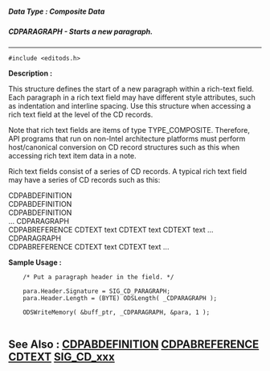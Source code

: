 ##### Data Type : Composite Data
##### CDPARAGRAPH - Starts a new paragraph.
---
```
#include <editods.h>
```
**Description :**

This structure defines the start of a new paragraph within a rich-text field.  
Each paragraph in a rich text field may have different style attributes, such 
as indentation and interline spacing. Use this structure when accessing a rich 
text field at the level of the CD records.

Note that rich text fields are items of type TYPE_COMPOSITE. Therefore, API 
programs that run on non-Intel architecture platforms must perform 
host/canonical conversion on CD record structures such as this when accessing 
rich text item data in a note.

Rich text fields consist of a series of CD records. A typical rich text field 
may have a series of CD records such as this:

CDPABDEFINITION    
CDPABDEFINITION    
CDPABDEFINITION    
...
CDPARAGRAPH   
CDPABREFERENCE
CDTEXT
text 
CDTEXT 
text
CDTEXT 
text
...
CDPARAGRAPH   
CDPABREFERENCE
CDTEXT
text 
CDTEXT 
text
...


**Sample Usage :**
```
    /* Put a paragraph header in the field. */
    
    para.Header.Signature = SIG_CD_PARAGRAPH;
    para.Header.Length = (BYTE) ODSLength( _CDPARAGRAPH );

    ODSWriteMemory( &buff_ptr, _CDPARAGRAPH, &para, 1 );
    
```
**See Also :**
[CDPABDEFINITION](/reference/Data/CDPABDEFINITION)
[CDPABREFERENCE](/reference/Data/CDPABREFERENCE)
[CDTEXT](/reference/Data/CDTEXT)
[SIG_CD_xxx](/reference/Symb/SIG_CD_xxx)
---
